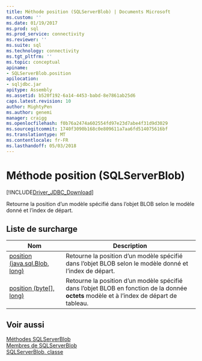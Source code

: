 ```yaml
---
title: Méthode position (SQLServerBlob) | Documents Microsoft
ms.custom: ''
ms.date: 01/19/2017
ms.prod: sql
ms.prod_service: connectivity
ms.reviewer: ''
ms.suite: sql
ms.technology: connectivity
ms.tgt_pltfrm: ''
ms.topic: conceptual
apiname:
- SQLServerBlob.position
apilocation:
- sqljdbc.jar
apitype: Assembly
ms.assetid: b520f192-6a14-4453-babd-8e7861ab25d6
caps.latest.revision: 10
author: MightyPen
ms.author: genemi
manager: craigg
ms.openlocfilehash: f0b76a2474a602554fd97e23d7abe4f31d9d3029
ms.sourcegitcommit: 1740f3090b168c0e809611a7aa6fd514075616bf
ms.translationtype: MT
ms.contentlocale: fr-FR
ms.lasthandoff: 05/03/2018
---
```

# <a name="position-method-sqlserverblob"></a>Méthode position (SQLServerBlob)
[!INCLUDE[Driver_JDBC_Download](../../../includes/driver_jdbc_download.md)]

  Retourne la position d’un modèle spécifié dans l’objet BLOB selon le modèle donné et l’index de départ.  
  
## <a name="overload-list"></a>Liste de surcharge  
  
|Nom| Description|  
|----------|-----------------|  
|[position (java.sql.Blob, long)](../../../connect/jdbc/reference/position-method-java-sql-blob-long.md)|Retourne la position d’un modèle spécifié dans l’objet BLOB selon le modèle donné et l’index de départ.|  
|[position (byte&#91;&#93;, long)](../../../connect/jdbc/reference/position-method-byte-long.md)|Retourne la position d’un modèle spécifié dans l’objet BLOB en fonction de la donnée **octets** modèle et à l’index de départ de tableau.|  
  
## <a name="see-also"></a>Voir aussi  
 [Méthodes SQLServerBlob](../../../connect/jdbc/reference/sqlserverblob-methods.md)   
 [Membres de SQLServerBlob](../../../connect/jdbc/reference/sqlserverblob-members.md)   
 [SQLServerBlob, classe](../../../connect/jdbc/reference/sqlserverblob-class.md)  
  
  
